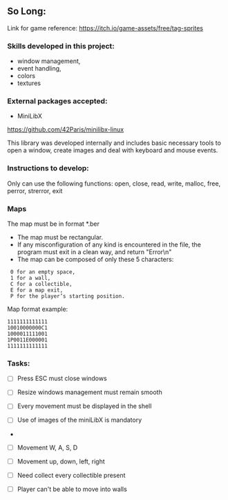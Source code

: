 
## So Long:

Link for game reference: https://itch.io/game-assets/free/tag-sprites

### Skills developed in this project:

- window management, 
- event handling, 
- colors
- textures


### External packages accepted:

- MiniLibX

https://github.com/42Paris/minilibx-linux

This library was
developed internally and includes basic necessary tools to open a window, create images
and deal with keyboard and mouse events.


### Instructions to develop:

Only can use the following functions:
open, close, read, write, malloc, free, perror, strerror, exit

### Maps

The map must be in format *.ber

-  The map must be rectangular.
- If any misconfiguration of any kind is encountered in the file, the program must
  exit in a clean way, and return "Error\n"
- The map can be composed of only these 5 characters:
```
 0 for an empty space, 
 1 for a wall,
 C for a collectible,
 E for a map exit,
 P for the player’s starting position.
```

Map format example:

    1111111111111
    10010000000C1
    1000011111001
    1P0011E000001
    1111111111111


### Tasks:

- [ ] Press ESC must close windows
- [ ] Resize windows management must remain smooth
- [ ] Every movement must be displayed in the shell

- [ ] Use of images of the miniLibX is mandatory
- 
- [ ] Movement W, A, S, D
- [ ] Movement up, down, left, right

- [ ] Need collect every collectible present
- [ ] Player can't be able to move into walls